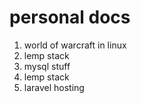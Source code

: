 # personal docs
1. world of warcraft in linux
2. lemp stack
3. mysql stuff
4. lemp stack
5. laravel hosting